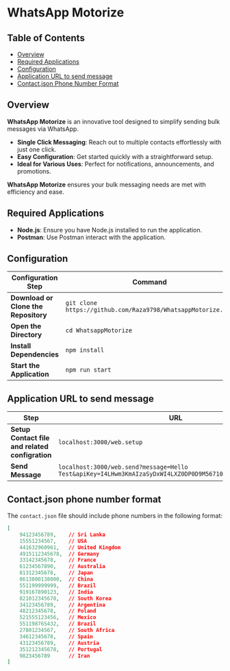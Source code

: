 # WhatsApp Motorize

## Table of Contents

- [Overview](#overview)
- [Required Applications](#required-applications)
- [Configuration](#configuration)
- [Application URL to send message](#application-url-to-message)
- [Contact.json Phone Number Format](#contactjson-phone-number-format)

## Overview

**WhatsApp Motorize** is an innovative tool designed to simplify sending bulk messages via WhatsApp.

- **Single Click Messaging**: Reach out to multiple contacts effortlessly with just one click.
- **Easy Configuration**: Get started quickly with a straightforward setup.
- **Ideal for Various Uses**: Perfect for notifications, announcements, and promotions.

**WhatsApp Motorize** ensures your bulk messaging needs are met with efficiency and ease.

## Required Applications

- **Node.js**: Ensure you have Node.js installed to run the application.
- **Postman**: Use Postman interact with the application.


## Configuration

| Configuration Step          | Command                                           |
|-----------------------------|---------------------------------------------------|
| **Download or Clone the Repository** | `git clone https://github.com/Raza9798/WhatsappMotorize.git` |
| **Open the Directory**      | `cd WhatsappMotorize`                            |
| **Install Dependencies**    | `npm install`                                    |
| **Start the Application**   | `npm run start`                                  |


## Application URL to send message

| Step          | URL                                           |
|-----------------------------|---------------------------------------------------|
| **Setup Contact file and related configration** | `localhost:3000/web.setup` |
| **Send Message**      | `localhost:3000/web.send?message=Hello Test&apiKey=I4LHwm3KmAIzaSyDxWI4LXZ0DP0D9M5671040&type=sendFromList` |


## Contact.json phone number format
The `contact.json` file should include phone numbers in the following format:
```json
[
    94123456789,    // Sri Lanka
    15551234567,    // USA
    441632960961,   // United Kingdom
    4915112345678,  // Germany
    33142345678,    // France
    61234567890,    // Australia
    81312345678,    // Japan
    8613800138000,  // China
    551199999999,   // Brazil
    919167890123,   // India
    821012345678,   // South Korea
    34123456789,    // Argentina
    48212345678,    // Poland
    521555123456,   // Mexico
    551198765432,   // Brazil
    27801234567,    // South Africa
    34612345678,    // Spain
    43123456789,    // Austria
    351212345678,   // Portugal
    9823456789      // Iran
]